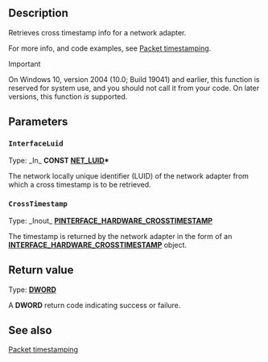 ## Description

Retrieves cross timestamp info for a network adapter.

For more info, and code examples, see [Packet timestamping](https://learn.microsoft.com/windows/win32/iphlp/packet-timestamping).

> [!IMPORTANT]
> On Windows 10, version 2004 (10.0; Build 19041) and earlier, this function is reserved for system use, and you should not call it from your code. On later versions, this function *is* supported.

## Parameters

### `InterfaceLuid`

Type: \_In\_ **CONST [NET_LUID](https://learn.microsoft.com/windows/win32/api/ifdef/ns-ifdef-net_luid_lh)\***

The network locally unique identifier (LUID) of the network adapter from which a cross timestamp is to be retrieved.

### `CrossTimestamp`

Type: \_Inout\_ **[PINTERFACE_HARDWARE_CROSSTIMESTAMP](https://learn.microsoft.com/windows/win32/api/iphlpapi/ns-iphlpapi-interface_hardware_crosstimestamp)**

The timestamp is returned by the network adapter in the form of an [**INTERFACE_HARDWARE_CROSSTIMESTAMP**](https://learn.microsoft.com/windows/win32/api/iphlpapi/ns-iphlpapi-interface_hardware_crosstimestamp) object.

## Return value

Type: **[DWORD](https://learn.microsoft.com/windows/win32/winprog/windows-data-types)**

A **DWORD** return code indicating success or failure.

## See also

[Packet timestamping](https://learn.microsoft.com/windows/win32/iphlp/packet-timestamping)